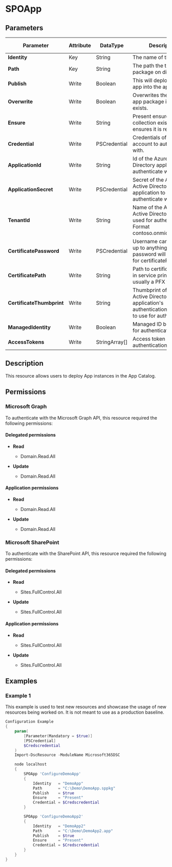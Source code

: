 ﻿# SPOApp

## Parameters

| Parameter | Attribute | DataType | Description | Allowed Values |
| --- | --- | --- | --- | --- |
| **Identity** | Key | String | The name of the App. | |
| **Path** | Key | String | The path the the app package on disk. | |
| **Publish** | Write | Boolean | This will deploy/trust an app into the app catalog. | |
| **Overwrite** | Write | Boolean | Overwrites the existing app package if it already exists. | |
| **Ensure** | Write | String | Present ensures the site collection exists, absent ensures it is removed | `Present`, `Absent` |
| **Credential** | Write | PSCredential | Credentials of the account to authenticate with. | |
| **ApplicationId** | Write | String | Id of the Azure Active Directory application to authenticate with. | |
| **ApplicationSecret** | Write | PSCredential | Secret of the Azure Active Directory application to authenticate with. | |
| **TenantId** | Write | String | Name of the Azure Active Directory tenant used for authentication. Format contoso.onmicrosoft.com | |
| **CertificatePassword** | Write | PSCredential | Username can be made up to anything but password will be used for certificatePassword | |
| **CertificatePath** | Write | String | Path to certificate used in service principal usually a PFX file. | |
| **CertificateThumbprint** | Write | String | Thumbprint of the Azure Active Directory application's authentication certificate to use for authentication. | |
| **ManagedIdentity** | Write | Boolean | Managed ID being used for authentication. | |
| **AccessTokens** | Write | StringArray[] | Access token used for authentication. | |

## Description

This resource allows users to deploy App instances in the
App Catalog.

## Permissions

### Microsoft Graph

To authenticate with the Microsoft Graph API, this resource required the following permissions:

#### Delegated permissions

- **Read**

    - Domain.Read.All

- **Update**

    - Domain.Read.All

#### Application permissions

- **Read**

    - Domain.Read.All

- **Update**

    - Domain.Read.All

### Microsoft SharePoint

To authenticate with the SharePoint API, this resource required the following permissions:

#### Delegated permissions

- **Read**

    - Sites.FullControl.All

- **Update**

    - Sites.FullControl.All

#### Application permissions

- **Read**

    - Sites.FullControl.All

- **Update**

    - Sites.FullControl.All

## Examples

### Example 1

This example is used to test new resources and showcase the usage of new resources being worked on.
It is not meant to use as a production baseline.

```powershell
Configuration Example
{
    param(
        [Parameter(Mandatory = $true)]
        [PSCredential]
        $Credscredential
    )
    Import-DscResource -ModuleName Microsoft365DSC

    node localhost
    {
        SPOApp 'ConfigureDemoApp'
        {
            Identity   = "DemoApp"
            Path       = "C:\Demo\DemoApp.sppkg"
            Publish    = $true
            Ensure     = "Present"
            Credential = $Credscredential
        }

        SPOApp 'ConfigureDemoApp2'
        {
            Identity   = "DemoApp2"
            Path       = "C:\Demo\DemoApp2.app"
            Publish    = $true
            Ensure     = "Present"
            Credential = $Credscredential
        }
    }
}
```

